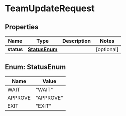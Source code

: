 

# TeamUpdateRequest


## Properties

| Name | Type | Description | Notes |
|------------ | ------------- | ------------- | -------------|
|**status** | [**StatusEnum**](#StatusEnum) |  |  [optional] |



## Enum: StatusEnum

| Name | Value |
|---- | -----|
| WAIT | &quot;WAIT&quot; |
| APPROVE | &quot;APPROVE&quot; |
| EXIT | &quot;EXIT&quot; |



